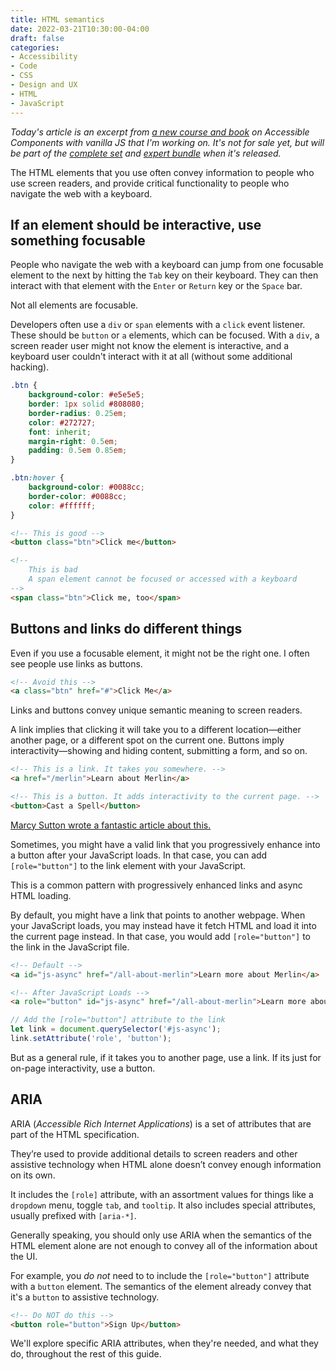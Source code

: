 ```yaml
---
title: HTML semantics
date: 2022-03-21T10:30:00-04:00
draft: false
categories:
- Accessibility
- Code
- CSS
- Design and UX
- HTML
- JavaScript
---
```


_Today's article is an excerpt from [a new course and book](https://vanillajsguides.com) on Accessible Components with vanilla JS that I'm working on. It's not for sale yet, but will be part of the [complete set](https://vanillajsguides.com/complete-set/) and [expert bundle](https://vanillajsguides.com/expert-bundle/) when it's released._

The HTML elements that you use often convey information to people who use screen readers, and provide critical functionality to people who navigate the web with a keyboard.

## If an element should be interactive, use something focusable

People who navigate the web with a keyboard can jump from one focusable element to the next by hitting the `Tab` key on their keyboard. They can then interact with that element with the `Enter` or `Return` key or the `Space` bar.

Not all elements are focusable.

Developers often use a `div` or `span` elements with a `click` event listener. These should be `button` or `a` elements, which can be focused. With a `div`, a screen reader user might not know the element is interactive, and a keyboard user couldn't interact with it at all (without some additional hacking).

```css
.btn {
	background-color: #e5e5e5;
	border: 1px solid #808080;
	border-radius: 0.25em;
	color: #272727;
	font: inherit;
	margin-right: 0.5em;
	padding: 0.5em 0.85em;
}

.btn:hover {
	background-color: #0088cc;
	border-color: #0088cc;
	color: #ffffff;
}
```

```html
<!-- This is good -->
<button class="btn">Click me</button>

<!-- 
	This is bad 
	A span element cannot be focused or accessed with a keyboard
-->
<span class="btn">Click me, too</span>
```

## Buttons and links do different things

Even if you use a focusable element, it might not be the right one. I often see people use links as buttons.

```html
<!-- Avoid this -->
<a class="btn" href="#">Click Me</a>
```

Links and buttons convey unique semantic meaning to screen readers.

A link implies that clicking it will take you to a different location&mdash;either another page, or a different spot on the current one. Buttons imply interactivity&mdash;showing and hiding content, submitting a form, and so on.

```html
<!-- This is a link. It takes you somewhere. -->
<a href="/merlin">Learn about Merlin</a>

<!-- This is a button. It adds interactivity to the current page. -->
<button>Cast a Spell</button>
```

[Marcy Sutton wrote a fantastic article about this.](https://marcysutton.com/links-vs-buttons-in-modern-web-applications)

Sometimes, you might have a valid link that you progressively enhance into a button after your JavaScript loads. In that case, you can add `[role="button"]` to the link element with your JavaScript.

This is a common pattern with progressively enhanced links and async HTML loading.

By default, you might have a link that points to another webpage. When your JavaScript loads, you may instead have it fetch HTML and load it into the current page instead. In that case, you would add `[role="button"]` to the link in the JavaScript file.

```html
<!-- Default -->
<a id="js-async" href="/all-about-merlin">Learn more about Merlin</a>

<!-- After JavaScript Loads -->
<a role="button" id="js-async" href="/all-about-merlin">Learn more about Merlin</a>
```

```javascript
// Add the [role="button"] attribute to the link
let link = document.querySelector('#js-async');
link.setAttribute('role', 'button');
```

But as a general rule, if it takes you to another page, use a link. If its just for on-page interactivity, use a button.

## ARIA

ARIA (_Accessible Rich Internet Applications_) is a set of attributes that are part of the HTML specification.

They’re used to provide additional details to screen readers and other assistive technology when HTML alone doesn’t convey enough information on its own.

It includes the `[role]` attribute, with an assortment values for things like a `dropdown` menu, toggle `tab`, and `tooltip`. It also includes special attributes, usually prefixed with `[aria-*]`.

Generally speaking, you should only use ARIA when the semantics of the HTML element alone are not enough to convey all of the information about the UI.

For example, you _do not_ need to to include the `[role="button"]` attribute with a `button` element. The semantics of the element already convey that it's a `button` to assistive technology.

```html
<!-- Do NOT do this -->
<button role="button">Sign Up</button>
```

We'll explore specific ARIA attributes, when they're needed, and what they do, throughout the rest of this guide.